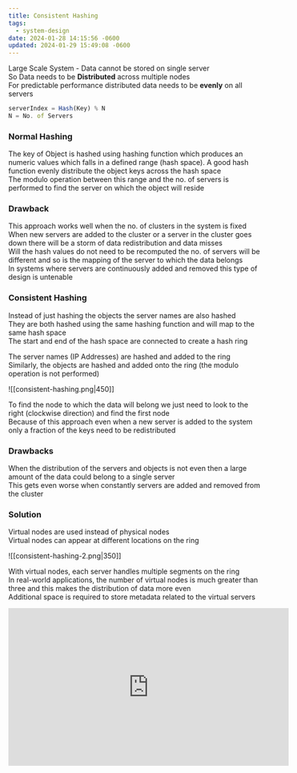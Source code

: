 ```yaml
---
title: Consistent Hashing
tags:
  - system-design
date: 2024-01-28 14:15:56 -0600
updated: 2024-01-29 15:49:08 -0600
---
```


Large Scale System - Data cannot be stored on single server  
So Data needs to be **Distributed** across multiple nodes  
For predictable performance distributed data needs to be **evenly** on all servers

````js
serverIndex = Hash(Key) % N
N = No. of Servers
````

### Normal Hashing

The key of Object is hashed using hashing function which produces an numeric values which falls in a defined range (hash space). A good hash function evenly distribute the object keys across the hash space  
The modulo operation between this range and the no. of servers is performed to find the server on which the object will reside

### Drawback

This approach works well when the no. of clusters in the system is fixed  
When new servers are added to the cluster or a server in the cluster goes down there will be a storm of data redistribution and data misses  
Will the hash values do not need to be recomputed the no. of servers will be different and so is the mapping of the server to which the data belongs  
In systems where servers are continuously added and removed this type of design is untenable

### Consistent Hashing

Instead of just hashing the objects the server names are also hashed  
They are both hashed using the same hashing function and will map to the same hash space  
The start and end of the hash space are connected to create a hash ring

The server names (IP Addresses) are hashed and added to the ring  
Similarly, the objects are hashed and added onto the ring (the modulo operation is not performed)

![[consistent-hashing.png|450]]

To find the node to which the data will belong we just need to look to the right (clockwise direction) and find the first node  
Because of this approach even when a new server is added to the system only a fraction of the keys need to be redistributed

### Drawbacks

When the distribution of the servers and objects is not even then a large amount of the data could belong to a single server  
This gets even worse when constantly servers are added and removed from the cluster

### Solution

Virtual nodes are used instead of physical nodes  
Virtual nodes can appear at different locations on the ring

![[consistent-hashing-2.png|350]]

With virtual nodes, each server handles multiple segments on the ring  
In real-world applications, the number of virtual nodes is much greater than three and this makes the distribution of data more even  
Additional space is required to store metadata related to the virtual servers

<iframe width="560" height="315" src="https://www.youtube-nocookie.com/embed/UF9Iqmg94tk?si=JWTnTFNPHEPTOAUJ" title="YouTube video player" frameborder="0" allow="accelerometer; autoplay; clipboard-write; encrypted-media; gyroscope; picture-in-picture; web-share" allowfullscreen></iframe>
